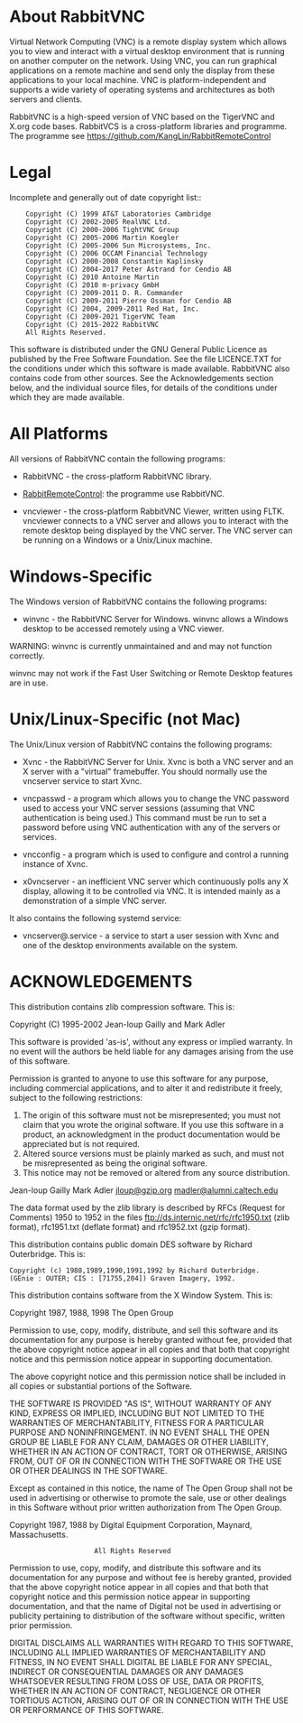 About RabbitVNC
==============

Virtual Network Computing (VNC) is a remote display system which allows you to
view and interact with a virtual desktop environment that is running on another
computer on the network.  Using VNC, you can run graphical applications on a
remote machine and send only the display from these applications to your local
machine.  VNC is platform-independent and supports a wide variety of operating
systems and architectures as both servers and clients.

RabbitVNC is a high-speed version of VNC based on the TigerVNC and X.org code
bases. RabbitVCS is a cross-platform libraries and programme. The programme see
https://github.com/KangLin/RabbitRemoteControl


Legal
=====

Incomplete and generally out of date copyright list::

        Copyright (C) 1999 AT&T Laboratories Cambridge
        Copyright (C) 2002-2005 RealVNC Ltd.
        Copyright (C) 2000-2006 TightVNC Group
        Copyright (C) 2005-2006 Martin Koegler
        Copyright (C) 2005-2006 Sun Microsystems, Inc.
        Copyright (C) 2006 OCCAM Financial Technology
        Copyright (C) 2000-2008 Constantin Kaplinsky
        Copyright (C) 2004-2017 Peter Astrand for Cendio AB
        Copyright (C) 2010 Antoine Martin
        Copyright (C) 2010 m-privacy GmbH
        Copyright (C) 2009-2011 D. R. Commander
        Copyright (C) 2009-2011 Pierre Ossman for Cendio AB
        Copyright (C) 2004, 2009-2011 Red Hat, Inc.
        Copyright (C) 2009-2021 TigerVNC Team
        Copyright (C) 2015-2022 RabbitVNC 
        All Rights Reserved.

This software is distributed under the GNU General Public Licence as published
by the Free Software Foundation.  See the file LICENCE.TXT for the conditions
under which this software is made available.  RabbitVNC also contains code from
other sources.  See the Acknowledgements section below, and the individual
source files, for details of the conditions under which they are made
available.


All Platforms
=============

All versions of RabbitVNC contain the following programs:

* RabbitVNC - the cross-platform RabbitVNC library.

* [RabbitRemoteControl](https://github.com/KangLin/RabbitRemoteControl): 
  the programme use RabbitVNC.

* vncviewer - the cross-platform RabbitVNC Viewer, written using FLTK.
              vncviewer connects to a VNC server and allows you to interact
              with the remote desktop being displayed by the VNC server.  The
              VNC server can be running on a Windows or a Unix/Linux machine.


Windows-Specific
================

The Windows version of RabbitVNC contains the following programs:

* winvnc - the RabbitVNC Server for Windows.  winvnc allows a Windows desktop to
           be accessed remotely using a VNC viewer.

WARNING: winvnc is currently unmaintained and and may not function correctly.

winvnc may not work if the Fast User Switching or Remote Desktop features are
in use.


Unix/Linux-Specific (not Mac)
=============================

The Unix/Linux version of RabbitVNC contains the following programs:

* Xvnc - the RabbitVNC Server for Unix.  Xvnc is both a VNC server and an X
         server with a "virtual" framebuffer.  You should normally use the
         vncserver service to start Xvnc.

* vncpasswd - a program which allows you to change the VNC password used to
              access your VNC server sessions (assuming that VNC authentication
              is being used.) This command must be run to set a password before
              using VNC authentication with any of the servers or services.

* vncconfig - a program which is used to configure and control a running
              instance of Xvnc.

* x0vncserver - an inefficient VNC server which continuously polls any X
                display, allowing it to be controlled via VNC.  It is intended
                mainly as a demonstration of a simple VNC server.

It also contains the following systemd service:

* vncserver@.service - a service to start a user session with Xvnc and one of
                       the desktop environments available on the system.

ACKNOWLEDGEMENTS
================

This distribution contains zlib compression software.  This is:

  Copyright (C) 1995-2002 Jean-loup Gailly and Mark Adler

  This software is provided 'as-is', without any express or implied
  warranty.  In no event will the authors be held liable for any damages
  arising from the use of this software.

  Permission is granted to anyone to use this software for any purpose,
  including commercial applications, and to alter it and redistribute it
  freely, subject to the following restrictions:

  1. The origin of this software must not be misrepresented; you must not
     claim that you wrote the original software. If you use this software
     in a product, an acknowledgment in the product documentation would be
     appreciated but is not required.
  2. Altered source versions must be plainly marked as such, and must not be
     misrepresented as being the original software.
  3. This notice may not be removed or altered from any source distribution.

  Jean-loup Gailly        Mark Adler
  jloup@gzip.org          madler@alumni.caltech.edu

  The data format used by the zlib library is described by RFCs (Request for
  Comments) 1950 to 1952 in the files ftp://ds.internic.net/rfc/rfc1950.txt
  (zlib format), rfc1951.txt (deflate format) and rfc1952.txt (gzip format).


This distribution contains public domain DES software by Richard Outerbridge.
This is:

    Copyright (c) 1988,1989,1990,1991,1992 by Richard Outerbridge.
    (GEnie : OUTER; CIS : [71755,204]) Graven Imagery, 1992.


This distribution contains software from the X Window System.  This is:

 Copyright 1987, 1988, 1998  The Open Group
 
 Permission to use, copy, modify, distribute, and sell this software and its
 documentation for any purpose is hereby granted without fee, provided that
 the above copyright notice appear in all copies and that both that
 copyright notice and this permission notice appear in supporting
 documentation.
 
 The above copyright notice and this permission notice shall be included in
 all copies or substantial portions of the Software.
 
 THE SOFTWARE IS PROVIDED "AS IS", WITHOUT WARRANTY OF ANY KIND, EXPRESS OR
 IMPLIED, INCLUDING BUT NOT LIMITED TO THE WARRANTIES OF MERCHANTABILITY,
 FITNESS FOR A PARTICULAR PURPOSE AND NONINFRINGEMENT.  IN NO EVENT SHALL THE
 OPEN GROUP BE LIABLE FOR ANY CLAIM, DAMAGES OR OTHER LIABILITY, WHETHER IN
 AN ACTION OF CONTRACT, TORT OR OTHERWISE, ARISING FROM, OUT OF OR IN
 CONNECTION WITH THE SOFTWARE OR THE USE OR OTHER DEALINGS IN THE SOFTWARE.
 
 Except as contained in this notice, the name of The Open Group shall not be
 used in advertising or otherwise to promote the sale, use or other dealings
 in this Software without prior written authorization from The Open Group.
 
 
 Copyright 1987, 1988 by Digital Equipment Corporation, Maynard, Massachusetts.
 
                         All Rights Reserved
 
 Permission to use, copy, modify, and distribute this software and its 
 documentation for any purpose and without fee is hereby granted, 
 provided that the above copyright notice appear in all copies and that
 both that copyright notice and this permission notice appear in 
 supporting documentation, and that the name of Digital not be
 used in advertising or publicity pertaining to distribution of the
 software without specific, written prior permission.  
 
 DIGITAL DISCLAIMS ALL WARRANTIES WITH REGARD TO THIS SOFTWARE, INCLUDING
 ALL IMPLIED WARRANTIES OF MERCHANTABILITY AND FITNESS, IN NO EVENT SHALL
 DIGITAL BE LIABLE FOR ANY SPECIAL, INDIRECT OR CONSEQUENTIAL DAMAGES OR
 ANY DAMAGES WHATSOEVER RESULTING FROM LOSS OF USE, DATA OR PROFITS,
 WHETHER IN AN ACTION OF CONTRACT, NEGLIGENCE OR OTHER TORTIOUS ACTION,
 ARISING OUT OF OR IN CONNECTION WITH THE USE OR PERFORMANCE OF THIS
 SOFTWARE.
